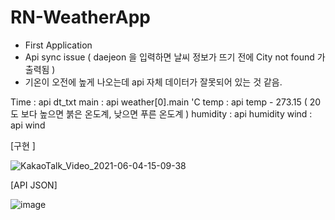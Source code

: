 # RN-WeatherApp
 - First Application
 - Api sync issue ( daejeon 을 입력하면 날씨 정보가 뜨기 전에 City not found 가 출력됨 )
 - 기온이 오전에 높게 나오는데 api 자체 데이터가 잘못되어 있는 것 같음.


Time : api dt_txt
main : api weather[0].main
'C temp : api temp - 273.15    ( 20도 보다 높으면 붉은 온도계, 낮으면 푸른 온도계 )
humidity : api humidity
wind : api wind




[구현 ]



![KakaoTalk_Video_2021-06-04-15-09-38](https://user-images.githubusercontent.com/73640793/120754048-10caad00-c547-11eb-9b74-b007f271f3f0.gif)



[API JSON]

![image](https://user-images.githubusercontent.com/73640793/120752521-d19b5c80-c544-11eb-92c6-3eec06ec91e5.png)
